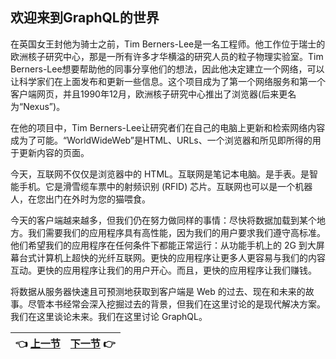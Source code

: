 ## 欢迎来到GraphQL的世界

在英国女王封他为骑士之前，Tim Berners-Lee是一名工程师。他工作位于瑞士的欧洲核子研究中心，那是一所有许多才华横溢的研究人员的粒子物理实验室。Tim Berners-Lee想要帮助他的同事分享他们的想法，因此他决定建立一个网络，可以让科学家们在上面发布和更新一些信息。这个项目成为了第一个网络服务和第一个客户端网页，并且1990年12月，欧洲核子研究中心推出了浏览器(后来更名为“Nexus”)。

在他的项目中，Tim Berners-Lee让研究者们在自己的电脑上更新和检索网络内容成为了可能。“WorldWideWeb”是HTML、URLs、一个浏览器和所见即所得的用于更新内容的页面。

今天，互联网不仅仅是浏览器中的 HTML。互联网是笔记本电脑。是手表。是智能手机。它是滑雪缆车票中的射频识别 (RFID) 芯片。互联网也可以是一个机器人，在您出门在外时为您的猫喂食。

今天的客户端越来越多，但我们仍在努力做同样的事情：尽快将数据加载到某个地方。我们需要我们的应用程序具有高性能，因为我们的用户要求我们遵守高标准。他们希望我们的应用程序在任何条件下都能正常运行：从功能手机上的 2G 到大屏幕台式计算机上超快的光纤互联网。更快的应用程序让更多人更容易与我们的内容互动。更快的应用程序让我们的用户开心。而且，更快的应用程序让我们赚钱。

将数据从服务器快速且可预测地获取到客户端是 Web 的过去、现在和未来的故事。尽管本书经常会深入挖掘过去的背景，但我们在这里讨论的是现代解决方案。我们在这里谈论未来。我们在这里讨论 GraphQL。

| :point_left: [上一节](/ch00_Preface_05.md) | [下一节](/ch01_01.md) :point_right: |
| - | - |
